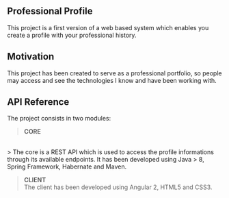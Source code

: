 ## Professional Profile

This project is a first version of a web based system which enables you create a profile with your professional history.

## Motivation

This project has been created to serve as a professional portfolio, so people may access and see the technologies I know and have been working with.

## API Reference

The project consists in two modules:

><strong>CORE</strong>
<br>
> The core is a REST API which is used to access the profile informations through its available endpoints. It has been developed using Java 
> 8, Spring Framework, Habernate and Maven.

><strong>CLIENT</strong>
><br>
>The client has been developed using Angular 2, HTML5 and CSS3.

